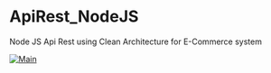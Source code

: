 # ApiRest_NodeJS
Node JS Api Rest using Clean Architecture for  E-Commerce system

[![Main](https://github.com/mfluevano/ApiRes_NodeJS/actions/workflows/blank.yml/badge.svg)](https://github.com/mfluevano/ApiRes_NodeJS/actions/workflows/blank.yml)

